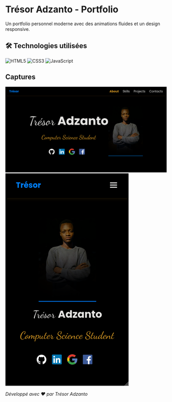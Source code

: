 #  Trésor Adzanto - Portfolio

Un portfolio personnel moderne avec des animations fluides et un design responsive.

## 🛠️ Technologies utilisées

![HTML5](https://img.shields.io/badge/html5-%23E34F26.svg?style=for-the-badge&logo=html5&logoColor=white)
![CSS3](https://img.shields.io/badge/css3-%231572B6.svg?style=for-the-badge&logo=css3&logoColor=white)
![JavaScript](https://img.shields.io/badge/javascript-%23323330.svg?style=for-the-badge&logo=javascript&logoColor=%23F7DF1E)


## Captures

![Capture du site Desktop](asset/image%20copy%202.png)
![Capture du site Mobile](asset/image%20copy.png)


*Développé avec ❤️ par Trésor Adzanto*